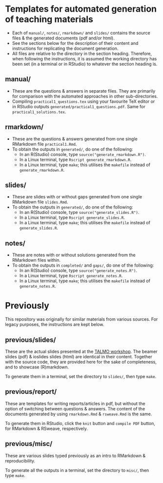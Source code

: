 # Templates for automated generation of teaching materials 

* Each of `manual/`, `notes/`, `rmarkdown/` and `slides/` contains the source files & the generated documents (pdf and/or html).
* See the sections below for the description of their content and instructions for replicating the document generation.
* All files are relative to the directory in the section heading. Therefore, when following the instructions, it is assumed the working directory has been set (in a terminal or in RStudio) to whatever the section heading is.

## manual/

* These are the questions & answers in separate files. They are primarily for comparison with the automated approaches in other sub-directories.
* Compiling `practical1_questions.tex` using your favourite TeX editor or in RStudio outputs `generated/practical1_questions.pdf`. Same for `practical1_solutions.tex`.

## rmarkdown/

* These are the questions & answers generated from one single RMarkdown file `practical1.Rmd`.
* To obtain the outputs in `generated/`, do one of the following:
  - In an R(Studio) console, type `source("generate_rmarkdown.R")`.
  - In a Linux terminal, type `Rscript generate_rmarkdown.R`.
  - In a Linux terminal, type `make`; this utilises the `makefile` instead of `generate_rmarkdown.R`.

## slides/

* These are slides with or without gaps generated from one single RMarkdown file `slides.Rmd`.
* To obtain the outputs in `generated/`, do one of the following:
  - In an R(Studio) console, type `source("generate_slides.R")`.
  - In a Linux terminal, type `Rscript generate_slides.R`.
  - In a Linux terminal, type `make`; this utilises the `makefile` instead of `generate_slides.R`.

## notes/

* These are notes with or without solutions generated from the RMarkdown files within.
* To obtain the outputs in `completed/` and `gaps/`, do one of the following:
  - In an R(Studio) console, type `source("generate_notes.R")`.
  - In a Linux terminal, type `Rscript generate_notes.R`.
  - In a Linux terminal, type `make`; this utilises the `makefile` instead of `generate_notes.R`.

# Previously

This repository was originally for similar materials from various sources. For legacy purposes, the instructions are kept below.

## previous/slides/
These are the actual slides presented at the [TALMO workshop](http://talmo.uk/dayMTFT2021.html). The beamer slides (pdf) & ioslides slides (html) are identical in their content. Together with the source code, they are provided here for the sake of completeness, and to showcase (R)markdown.

To generate them in a terminal, set the directory to `slides/`, then type `make`.

## previous/report/
These are templates for writing reports/articles in pdf, but without the option of switching between questions & answers. The content of the documents generated by using `rmarkdown.Rmd` & `rsweave.Rmd` is the same.

To generate them in RStudio, click the `knit` button and `compile PDF` button, for RMarkdown & RSweave, respectively.

## previous/misc/
These are various slides typed previously as an intro to RMarkdown & reproducibility.

To generate all the outputs in a terminal, set the directory to `misc/`, then type `make`.